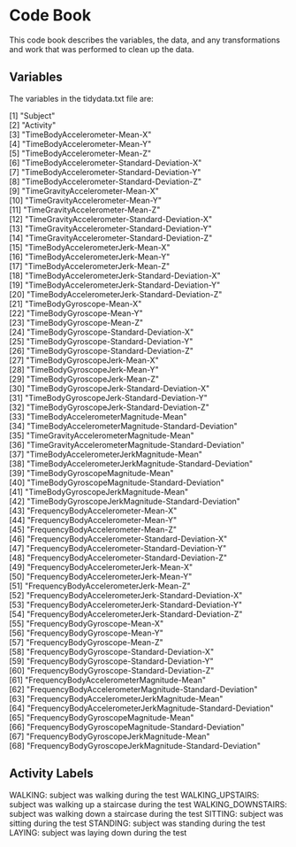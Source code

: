 # Code Book
This code book describes the variables, the data, and any transformations and work that was performed to clean up the data.

## Variables
The variables in the tidydata.txt file are:

[1] "Subject"                                                   
[2] "Activity"                                                  
[3] "TimeBodyAccelerometer-Mean-X"                              
[4] "TimeBodyAccelerometer-Mean-Y"                              
[5] "TimeBodyAccelerometer-Mean-Z"                           
[6] "TimeBodyAccelerometer-Standard-Deviation-X"                
[7] "TimeBodyAccelerometer-Standard-Deviation-Y"                
[8] "TimeBodyAccelerometer-Standard-Deviation-Z"                
[9] "TimeGravityAccelerometer-Mean-X"                           
[10] "TimeGravityAccelerometer-Mean-Y"                           
[11] "TimeGravityAccelerometer-Mean-Z"                           
[12] "TimeGravityAccelerometer-Standard-Deviation-X"             
[13] "TimeGravityAccelerometer-Standard-Deviation-Y"             
[14] "TimeGravityAccelerometer-Standard-Deviation-Z"             
[15] "TimeBodyAccelerometerJerk-Mean-X"                          
[16] "TimeBodyAccelerometerJerk-Mean-Y"                          
[17] "TimeBodyAccelerometerJerk-Mean-Z"                          
[18] "TimeBodyAccelerometerJerk-Standard-Deviation-X"            
[19] "TimeBodyAccelerometerJerk-Standard-Deviation-Y"            
[20] "TimeBodyAccelerometerJerk-Standard-Deviation-Z"            
[21] "TimeBodyGyroscope-Mean-X"                                  
[22] "TimeBodyGyroscope-Mean-Y"                                  
[23] "TimeBodyGyroscope-Mean-Z"                                  
[24] "TimeBodyGyroscope-Standard-Deviation-X"                    
[25] "TimeBodyGyroscope-Standard-Deviation-Y"                    
[26] "TimeBodyGyroscope-Standard-Deviation-Z"                    
[27] "TimeBodyGyroscopeJerk-Mean-X"                              
[28] "TimeBodyGyroscopeJerk-Mean-Y"                              
[29] "TimeBodyGyroscopeJerk-Mean-Z"                              
[30] "TimeBodyGyroscopeJerk-Standard-Deviation-X"                
[31] "TimeBodyGyroscopeJerk-Standard-Deviation-Y"                
[32] "TimeBodyGyroscopeJerk-Standard-Deviation-Z"                
[33] "TimeBodyAccelerometerMagnitude-Mean"                       
[34] "TimeBodyAccelerometerMagnitude-Standard-Deviation"         
[35] "TimeGravityAccelerometerMagnitude-Mean"                    
[36] "TimeGravityAccelerometerMagnitude-Standard-Deviation"      
[37] "TimeBodyAccelerometerJerkMagnitude-Mean"                   
[38] "TimeBodyAccelerometerJerkMagnitude-Standard-Deviation"     
[39] "TimeBodyGyroscopeMagnitude-Mean"                           
[40] "TimeBodyGyroscopeMagnitude-Standard-Deviation"             
[41] "TimeBodyGyroscopeJerkMagnitude-Mean"                       
[42] "TimeBodyGyroscopeJerkMagnitude-Standard-Deviation"         
[43] "FrequencyBodyAccelerometer-Mean-X"                         
[44] "FrequencyBodyAccelerometer-Mean-Y"                         
[45] "FrequencyBodyAccelerometer-Mean-Z"                         
[46] "FrequencyBodyAccelerometer-Standard-Deviation-X"           
[47] "FrequencyBodyAccelerometer-Standard-Deviation-Y"           
[48] "FrequencyBodyAccelerometer-Standard-Deviation-Z"           
[49] "FrequencyBodyAccelerometerJerk-Mean-X"                     
[50] "FrequencyBodyAccelerometerJerk-Mean-Y"                     
[51] "FrequencyBodyAccelerometerJerk-Mean-Z"                     
[52] "FrequencyBodyAccelerometerJerk-Standard-Deviation-X"       
[53] "FrequencyBodyAccelerometerJerk-Standard-Deviation-Y"       
[54] "FrequencyBodyAccelerometerJerk-Standard-Deviation-Z"       
[55] "FrequencyBodyGyroscope-Mean-X"                             
[56] "FrequencyBodyGyroscope-Mean-Y"                             
[57] "FrequencyBodyGyroscope-Mean-Z"                             
[58] "FrequencyBodyGyroscope-Standard-Deviation-X"               
[59] "FrequencyBodyGyroscope-Standard-Deviation-Y"               
[60] "FrequencyBodyGyroscope-Standard-Deviation-Z"               
[61] "FrequencyBodyAccelerometerMagnitude-Mean"                  
[62] "FrequencyBodyAccelerometerMagnitude-Standard-Deviation"    
[63] "FrequencyBodyAccelerometerJerkMagnitude-Mean"              
[64] "FrequencyBodyAccelerometerJerkMagnitude-Standard-Deviation"
[65] "FrequencyBodyGyroscopeMagnitude-Mean"                      
[66] "FrequencyBodyGyroscopeMagnitude-Standard-Deviation"        
[67] "FrequencyBodyGyroscopeJerkMagnitude-Mean"                  
[68] "FrequencyBodyGyroscopeJerkMagnitude-Standard-Deviation"

## Activity Labels

WALKING:             subject was walking during the test
WALKING_UPSTAIRS:    subject was walking up a staircase during the test
WALKING_DOWNSTAIRS:  subject was walking down a staircase during the test
SITTING:             subject was sitting during the test
STANDING:            subject was standing during the test
LAYING:              subject was laying down during the test
